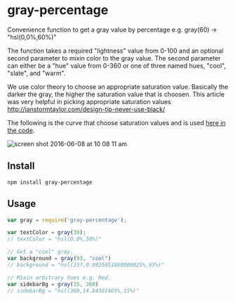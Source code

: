 # gray-percentage
Convenience function to get a gray value by percentage e.g. gray(60) -> "hsl(0,0%,60%)"

The function takes a required "lightness" value from 0-100 and an
optional second parameter to mixin color to the gray value. The second
parameter can either be a "hue" value from 0-360 or one of three named
hues, "cool", "slate", and "warm".

We use color theory to choose an appropriate saturation value. Basically
the darker the gray, the higher the saturation value that is choosen.
This article was very helpful in picking appropriate saturation values
http://ianstormtaylor.com/design-tip-never-use-black/

The following is the curve that choose saturation values and is used
[here in the code](https://github.com/KyleAMathews/gray-percentage/blob/239cc2d4e972b778f23f26c3b677f91e9487c803/index.js#L37-L42).

![screen shot 2016-06-08 at 10 08 11 am](https://cloud.githubusercontent.com/assets/71047/15903355/2ce29a6c-2d61-11e6-9f17-d273e8e76e10.png)

## Install
`npm install gray-percentage`

## Usage

```javascript
var gray = require('gray-percentage');

var textColor = gray(30);
// textColor = "hsl(0,0%,30%)"

// Get a "cool" gray.
var background = gray(93, "cool")
// background = "hsl(237,0.9935851860000025%,93%)"

// Mixin arbitrary hues e.g. Red.
var sidebarBg = gray(15, 360)
// sidebarBg = "hsl(360,14.84301465%,15%)"
```
